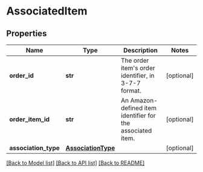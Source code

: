 # AssociatedItem

## Properties
Name | Type | Description | Notes
------------ | ------------- | ------------- | -------------
**order_id** | **str** | The order item&#39;s order identifier, in 3-7-7 format. | [optional] 
**order_item_id** | **str** | An Amazon-defined item identifier for the associated item. | [optional] 
**association_type** | [**AssociationType**](AssociationType.md) |  | [optional] 

[[Back to Model list]](../README.md#documentation-for-models) [[Back to API list]](../README.md#documentation-for-api-endpoints) [[Back to README]](../README.md)


